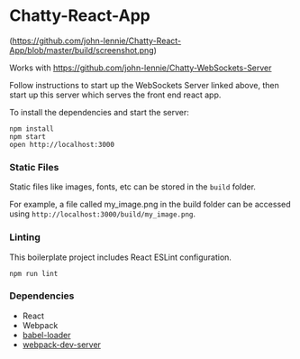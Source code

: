 # Chatty-React-App

(https://github.com/john-lennie/Chatty-React-App/blob/master/build/screenshot.png)

Works with https://github.com/john-lennie/Chatty-WebSockets-Server

Follow instructions to start up the WebSockets Server linked above, then start up this server which serves the front end react app.

To install the dependencies and start the server:

```
npm install
npm start
open http://localhost:3000
```

### Static Files

Static files like images, fonts, etc can be stored in the `build` folder.

For example, a file called my_image.png in the build folder can be accessed using `http://localhost:3000/build/my_image.png`.

### Linting

This boilerplate project includes React ESLint configuration.

```
npm run lint
```

### Dependencies

* React
* Webpack
* [babel-loader](https://github.com/babel/babel-loader)
* [webpack-dev-server](https://github.com/webpack/webpack-dev-server)
